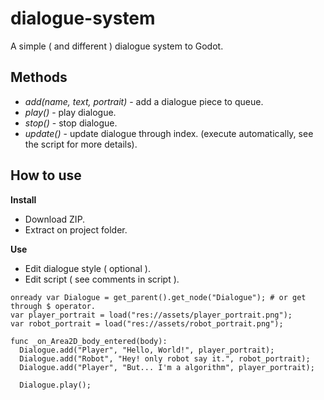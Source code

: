 # dialogue-system
 A simple ( and different ) dialogue system to Godot.

## Methods

- *add(name, text, portrait)* - add a dialogue piece to queue.
- *play()* - play dialogue.
- *stop()* - stop dialogue.
- *update()* - update dialogue through index. (execute automatically, see the script for more details).

## How to use

**Install**
- Download ZIP.
- Extract on project folder.

**Use**
- Edit dialogue style ( optional ).
- Edit script ( see comments in script ).

```GDScript
onready var Dialogue = get_parent().get_node("Dialogue"); # or get through $ operator.
var player_portrait = load("res://assets/player_portrait.png");
var robot_portrait = load("res://assets/robot_portrait.png");

func _on_Area2D_body_entered(body):
  Dialogue.add("Player", "Hello, World!", player_portrait);
  Dialogue.add("Robot", "Hey! only robot say it.", robot_portrait);
  Dialogue.add("Player", "But... I'm a algorithm", player_portrait);

  Dialogue.play();
```
